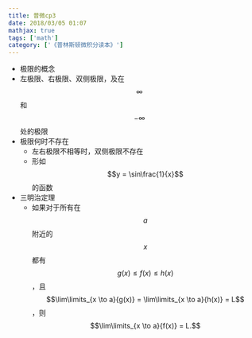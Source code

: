```yaml
---
title: 普微cp3
date: 2018/03/05 01:07
mathjax: true
tags: ['math']
category: ['《普林斯顿微积分读本》']
---
```

- 极限的概念
- 左极限、右极限、双侧极限，及在 $$\infty$$ 和$$-\infty$$处的极限
- 极限何时不存在
  - 左右极限不相等时，双侧极限不存在
  - 形如 $$y = \sin\frac{1}{x}$$ 的函数
- 三明治定理
  - 如果对于所有在 $$a$$ 附近的 $$x$$ 都有 $$g(x)\le f(x) \le h(x)$$，且 $$\lim\limits_{x \to a}{g(x)} = \lim\limits_{x \to a}{h(x)} = L$$，则 $$\lim\limits_{x \to a}{f(x)} = L.$$
